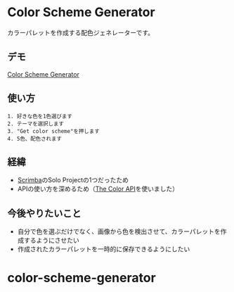 
# Color Scheme Generator

カラーパレットを作成する配色ジェネレーターです。

## デモ

[Color Scheme Generator]()

## 使い方
    1. 好きな色を1色選びます
    2. テーマを選択します
    3. "Get color scheme"を押します
    4. 5色、配色されます

## 経緯
- [Scrimba](https://scrimba.com/scrim/co73343ea8c93c5d396d7ac67)のSolo Projectの1つだったため
- APIの使い方を深めるため（[The Color API](https://www.thecolorapi.com/)を使いました）

## 今後やりたいこと
- 自分で色を選ぶだけでなく、画像から色を検出させて、カラーパレットを作成するようにさせたい
- 作成されたカラーパレットを一時的に保存できるようにしたい



# color-scheme-generator
